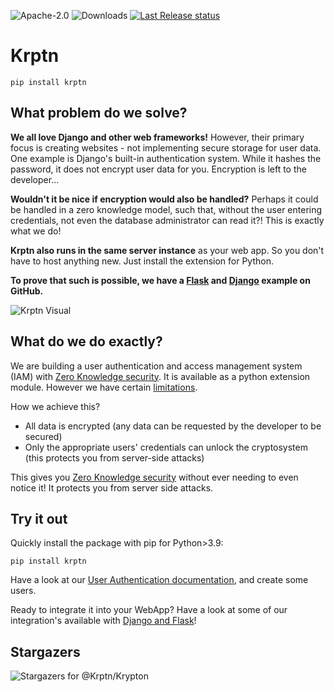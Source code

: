 ![Apache-2.0](https://img.shields.io/pypi/l/Krptn)
![Downloads](https://static.pepy.tech/personalized-badge/krptn?period=total&units=international_system&left_color=blue&right_color=orange&left_text=PyPI%20Downloads)
[![Last Release status](https://github.com/krptn/krypton/actions/workflows/release.yml/badge.svg?event=release)](https://github.com/krptn/krypton/actions/workflows/release.yml)

# Krptn

```shell
pip install krptn
```

## What problem do we solve?

**We all love Django and other web frameworks!** However, their primary focus is creating websites - not implementing secure storage for user data. One example is Django's built-in authentication system. While it hashes the password, it does not encrypt user data for you. Encryption is left to the developer...

**Wouldn't it be nice if encryption would also be handled?** Perhaps it could be handled in a zero knowledge model, such that, without the user entering credentials, not even the database administrator can read it?! This is exactly what we do!

**Krptn also runs in the same server instance** as your web app. So you don't have to host anything new. Just install the extension for Python.

**To prove that such is possible, we have a [Flask](https://github.com/krptn/flaskExample) and [Django](https://github.com/krptn/djangoExample) example on GitHub.**

![Krptn Visual](https://www.krptn.dev/krptnDiagram.webp)

## What do we do exactly?

We are building a user authentication and access management system (IAM) with [Zero Knowledge security](https://www.krptn.dev/news/zero-knowledge/). It is available as a python extension module. However we have certain [limitations](https://www.krptn.dev/news/limitations/).

How we achieve this?

- All data is encrypted (any data can be requested by the developer to be secured)
- Only the appropriate users' credentials can unlock the cryptosystem (this protects you from server-side attacks)

This gives you [Zero Knowledge security](https://www.krptn.dev/news/zero-knowledge/) without ever needing to even notice it! It protects you from server side attacks.

## Try it out

Quickly install the package with pip for Python>3.9:

```shell
pip install krptn
```

Have a look at our [User Authentication documentation](https://docs.krptn.dev/README-USER-AUTH.html), and create some users.

Ready to integrate it into your WebApp? Have a look at some of our integration's available with [Django and Flask](https://docs.krptn.dev/README.html#integration-with-web-frameworks)!

## Stargazers

![Stargazers for @Krptn/Krypton](https://reporoster.com/stars/krptn/krypton)
